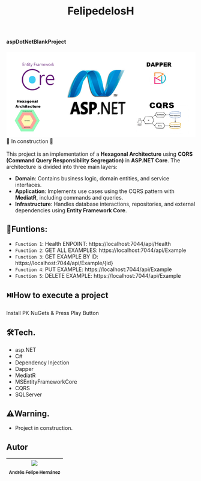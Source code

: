 <h1 align="center"> FelipedelosH </h1>
<br>
<h4>aspDotNetBlankProject</h4>

![Banner](Docs/banner.png)
:construction: In construction :construction:
<br><br>
This project is an implementation of a **Hexagonal Architecture** using **CQRS (Command Query Responsibility Segregation)** in **ASP.NET Core**. The architecture is divided into three main layers:

- **Domain**: Contains business logic, domain entities, and service interfaces.
- **Application**: Implements use cases using the CQRS pattern with **MediatR**, including commands and queries.
- **Infrastructure**: Handles database interactions, repositories, and external dependencies using **Entity Framework Core**.

## :hammer:Funtions:

- `Function 1`: Health ENPOINT: https://localhost:7044/api/Health<br>
- `Function 2`: GET ALL EXAMPLES: https://localhost:7044/api/Example<br>
- `Function 3`: GET EXAMPLE BY ID: https://localhost:7044/api/Example/{id}<br>
- `Function 4`: PUT EXAMPLE: https://localhost:7044/api/Example<br>
- `Function 5`: DELETE EXAMPLE: https://localhost:7044/api/Example<br>


## :play_or_pause_button:How to execute a project

Install PK NuGets & Press Play Button

## :hammer_and_wrench:Tech.

- asp.NET
- C#
- Dependency Injection
- Dapper
- MediatR
- MSEntityFrameworkCore
- CQRS
- SQLServer

## :warning:Warning.

- Project in construction.

## Autor

| [<img src="https://avatars.githubusercontent.com/u/38327255?v=4" width=115><br><sub>Andrés Felipe Hernánez</sub>](https://github.com/felipedelosh)|
| :---: |